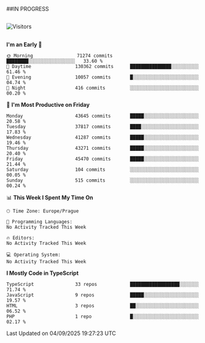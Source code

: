##IN PROGRESS
##
![Visitors](https://komarev.com/ghpvc/?username=petrbui&style=for-the-badge&label=Visitors+👀)



##
<!--
[![My GitHub stats](https://github-readme-stats.vercel.app/api?username=petrbui&theme=github_dark)](https://github.com/anuraghazra/github-readme-stats)

[![My wakatime stats](https://github-readme-stats.vercel.app/api/wakatime?username=petrbui&theme=github_dark)](https://github.com/anuraghazra/github-readme-stats)
-->
<!--START_SECTION:waka-->
**I'm an Early 🐤** 

```text
🌞 Morning                71274 commits       ████████░░░░░░░░░░░░░░░░░   33.60 % 
🌆 Daytime                130362 commits      ███████████████░░░░░░░░░░   61.46 % 
🌃 Evening                10057 commits       █░░░░░░░░░░░░░░░░░░░░░░░░   04.74 % 
🌙 Night                  416 commits         ░░░░░░░░░░░░░░░░░░░░░░░░░   00.20 % 
```
📅 **I'm Most Productive on Friday** 

```text
Monday                   43645 commits       █████░░░░░░░░░░░░░░░░░░░░   20.58 % 
Tuesday                  37817 commits       ████░░░░░░░░░░░░░░░░░░░░░   17.83 % 
Wednesday                41287 commits       █████░░░░░░░░░░░░░░░░░░░░   19.46 % 
Thursday                 43271 commits       █████░░░░░░░░░░░░░░░░░░░░   20.40 % 
Friday                   45470 commits       █████░░░░░░░░░░░░░░░░░░░░   21.44 % 
Saturday                 104 commits         ░░░░░░░░░░░░░░░░░░░░░░░░░   00.05 % 
Sunday                   515 commits         ░░░░░░░░░░░░░░░░░░░░░░░░░   00.24 % 
```


📊 **This Week I Spent My Time On** 

```text
🕑︎ Time Zone: Europe/Prague

💬 Programming Languages: 
No Activity Tracked This Week

🔥 Editors: 
No Activity Tracked This Week

💻 Operating System: 
No Activity Tracked This Week
```

**I Mostly Code in TypeScript** 

```text
TypeScript               33 repos            ██████████████████░░░░░░░   71.74 % 
JavaScript               9 repos             █████░░░░░░░░░░░░░░░░░░░░   19.57 % 
HTML                     3 repos             ██░░░░░░░░░░░░░░░░░░░░░░░   06.52 % 
PHP                      1 repo              █░░░░░░░░░░░░░░░░░░░░░░░░   02.17 % 
```




 Last Updated on 04/09/2025 19:27:23 UTC
<!--END_SECTION:waka-->
